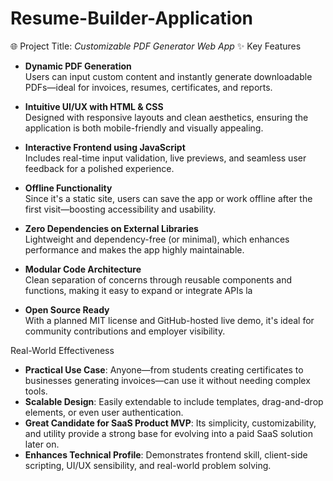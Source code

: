 # Resume-Builder-Application
 🌐 Project Title: *Customizable PDF Generator Web App*
 ✨ Key Features

- **Dynamic PDF Generation**  
  Users can input custom content and instantly generate downloadable PDFs—ideal for invoices, resumes, certificates, and reports.

- **Intuitive UI/UX with HTML & CSS**  
  Designed with responsive layouts and clean aesthetics, ensuring the application is both mobile-friendly and visually appealing.

- **Interactive Frontend using JavaScript**  
  Includes real-time input validation, live previews, and seamless user feedback for a polished experience.

- **Offline Functionality**  
  Since it's a static site, users can save the app or work offline after the first visit—boosting accessibility and usability.

- **Zero Dependencies on External Libraries**  
  Lightweight and dependency-free (or minimal), which enhances performance and makes the app highly maintainable.

- **Modular Code Architecture**  
  Clean separation of concerns through reusable components and functions, making it easy to expand or integrate APIs la
- **Open Source Ready**  
  With a planned MIT license and GitHub-hosted live demo, it's ideal for community contributions and employer visibility.

 Real-World Effectiveness

- **Practical Use Case**: Anyone—from students creating certificates to businesses generating invoices—can use it without needing complex tools.
- **Scalable Design**: Easily extendable to include templates, drag-and-drop elements, or even user authentication.
- **Great Candidate for SaaS Product MVP**: Its simplicity, customizability, and utility provide a strong base for evolving into a paid SaaS solution later on.
- **Enhances Technical Profile**: Demonstrates frontend skill, client-side scripting, UI/UX sensibility, and real-world problem solving.



